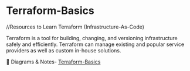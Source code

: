  Terraform-Basics
========

//Resources to Learn Terraform (Infrastructure-As-Code)


Terraform is a tool for building, changing, and versioning infrastructure safely and efficiently. Terraform can manage existing and popular service providers as well as custom in-house solutions.

:ledger: Diagrams & Notes- [Terraform-Basics](Terraform-Basics.pdf)
